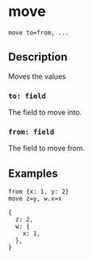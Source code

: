 # move

```tql
move to=from, ...
```

## Description

Moves the values

### `to: field`

The field to move into.

### `from: field`

The field to move from.

## Examples

```tql
from {x: 1, y: 2}
move z=y, w.x=x
```

```tql
{
  z: 2,
  w: {
    x: 1,
  },
}
```
